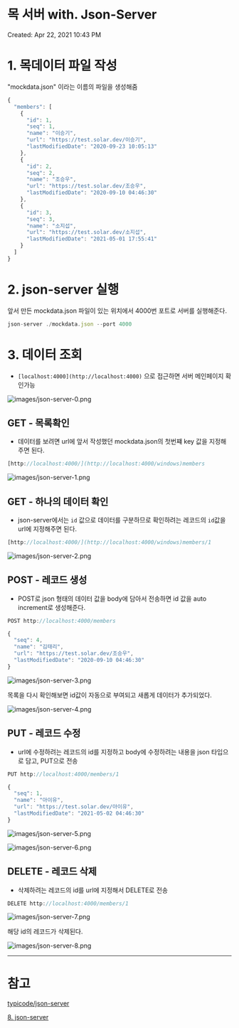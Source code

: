 # 목 서버 with. Json-Server

Created: Apr 22, 2021 10:43 PM

# 1. 목데이터 파일 작성

"mockdata.json" 이라는 이름의 파일을 생성해줌

```jsx
{
  "members": [
    {
      "id": 1,
      "seq": 1,
      "name": "이승기",
      "url": "https://test.solar.dev/이승기",
      "lastModifiedDate": "2020-09-23 10:05:13"
    },
    {
      "id": 2,
      "seq": 2,
      "name": "조승우",
      "url": "https://test.solar.dev/조승우",
      "lastModifiedDate": "2020-09-10 04:46:30"
    },
    {
      "id": 3,
      "seq": 3,
      "name": "소지섭",
      "url": "https://test.solar.dev/소지섭",
      "lastModifiedDate": "2021-05-01 17:55:41"
    }
  ]
}
```

# 2. json-server 실행

앞서 만든 mockdata.json 파일이 있는 위치에서 4000번 포트로 서버를 실행해준다.

```jsx
json-server ./mockdata.json --port 4000
```

# 3. 데이터 조회

- `[localhost:4000](http://localhost:4000)` 으로 접근하면 서버 메인페이지 확인가능

![images/json-server-0.png](images/json-server-0.png)

## GET - 목록확인

- 데이터를 보려면 url에 앞서 작성했던 mockdata.json의 첫번쨰 key 값을 지정해주면 된다.

```jsx
[http://localhost:4000/](http://localhost:4000/windows)members
```

![images/json-server-1.png](images/json-server-1.png)

## GET - 하나의 데이터 확인

- json-server에서는 `id` 값으로 데이터를 구분하므로 확인하려는 레코드의 `id`값을 url에 지정해주면 된다.

```jsx
[http://localhost:4000/](http://localhost:4000/windows)members/1
```

![images/json-server-2.png](images/json-server-2.png)

## POST - 레코드 생성

- POST로 json 형태의 데이터 값을 body에 담아서 전송하면 id 값을 auto increment로 생성해준다.

```jsx
POST http://localhost:4000/members

{
  "seq": 4,
  "name": "김태리",
  "url": "https://test.solar.dev/조승우",
  "lastModifiedDate": "2020-09-10 04:46:30"
}
```

![images/json-server-3.png](images/json-server-3.png)

목록을 다시 확인해보면 id값이 자동으로 부여되고 새롭게 데이터가 추가되었다.

![images/json-server-4.png](images/json-server-4.png)

## PUT - 레코드 수정

- url에 수정하려는 레코드의 id를 지정하고 body에 수정하려는 내용을 json 타입으로 담고, PUT으로 전송

```jsx
PUT http://localhost:4000/members/1

{
  "seq": 1,
  "name": "아이유",
  "url": "https://test.solar.dev/아이유",
  "lastModifiedDate": "2021-05-02 04:46:30"
}
```

![images/json-server-5.png](images/json-server-5.png)

![images/json-server-6.png](images/json-server-6.png)

## DELETE - 레코드 삭제

- 삭제하려는 레코드의 id를 url에 지정해서 DELETE로 전송

```jsx
DELETE http://localhost:4000/members/1
```

![images/json-server-7.png](images/json-server-7.png)

해당 id의 레코드가 삭제된다.

![images/json-server-8.png](images/json-server-8.png)

---

# 참고

[typicode/json-server](https://github.com/typicode/json-server#routes)

[8. json-server](https://react.vlpt.us/redux-middleware/08-json-server.html)